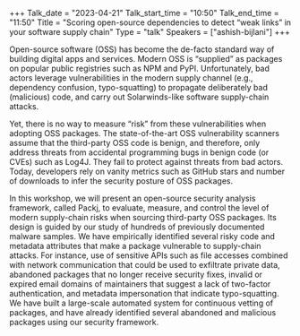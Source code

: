 +++
Talk_date = "2023-04-21"
Talk_start_time = "10:50"
Talk_end_time = "11:50"
Title = "Scoring open-source dependencies to detect “weak links” in your software supply chain"
Type = "talk"
Speakers = ["ashish-bijlani"]
+++

Open-source software (OSS) has become the de-facto standard way of
building digital apps and services. Modern OSS is “supplied” as packages
on popular public registries such as NPM and PyPI. Unfortunately, bad
actors leverage vulnerabilities in the modern supply channel (e.g.,
dependency confusion, typo-squatting) to propagate deliberately bad
(malicious) code, and carry out Solarwinds-like software supply-chain
attacks.

Yet, there is no way to measure “risk” from these vulnerabilities when
adopting OSS packages. The state-of-the-art OSS vulnerability scanners
assume that the third-party OSS code is benign, and therefore, only
address threats from accidental programming bugs in benign code (or
CVEs) such as Log4J. They fail to protect against threats from bad actors.
Today, developers rely on vanity metrics such as GitHub stars and number
of downloads to infer the security posture of OSS packages.

In this workshop, we will present an open-source security analysis
framework, called Packj, to evaluate, measure, and control the level of
modern supply-chain risks when sourcing third-party OSS packages. Its
design is guided by our study of hundreds of previously documented
malware samples. We have empirically identified several risky code and
metadata attributes that make a package vulnerable to supply-chain
attacks. For instance, use of sensitive APIs such as file accesses combined
with network communication that could be used to exfiltrate private data,
abandoned packages that no longer receive security fixes, invalid or
expired email domains of maintainers that suggest a lack of two-factor
authentication, and metadata impersonation that indicate typo-squatting.
We have built a large-scale automated system for continuous vetting of
packages, and have already identified several abandoned and malicious
packages using our security framework.